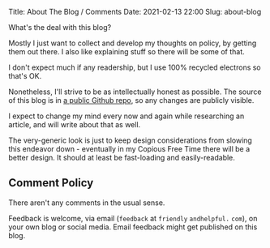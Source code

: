 Title: About The Blog / Comments
Date: 2021-02-13 22:00
Slug: about-blog

What's the deal with this blog?

Mostly I just want to collect and develop my thoughts on policy, by getting
them out there. I also like explaining stuff so there will be some of that.

I don't expect much if any readership, but I use 100% recycled electrons so
that's OK.

Nonetheless, I'll strive to be as intellectually honest as possible. The
source of this blog is in [a public Github repo](https://github.com/mutterc/fhblog),
so any changes are publicly visible.

I expect to change my mind every now and again while researching an article,
and will write about that as well.

The very-generic look is just to keep design considerations from slowing this
endeavor down - eventually in my Copious Free Time there will be a better
design. It should at least be fast-loading and easily-readable.

## Comment Policy

There aren't any comments in the usual sense.

Feedback is welcome, via email (<code>feedback</code> at
<code>friendly</code>&#8203;
<code>andhelpful.</code>&#8203;
<code>com</code>), on your own
blog or social media. Email feedback might get published on this blog.
